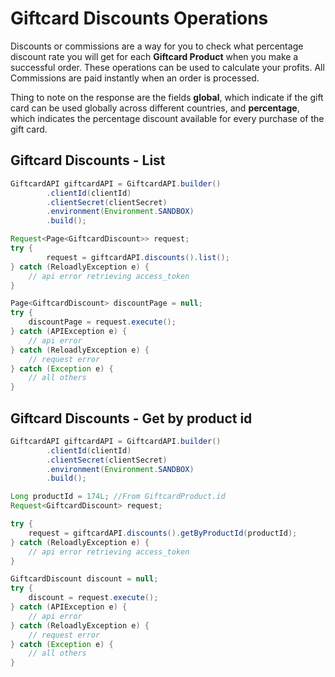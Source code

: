 # Giftcard Discounts Operations

Discounts or commissions are a way for you to check what percentage discount rate you will get for each **Giftcard
Product** when you make a successful order. These operations can be used to calculate your profits. All Commissions are
paid instantly when an order is processed.

Thing to note on the response are the fields **global**, which indicate if the gift card can be used globally across
different countries, and **percentage**, which indicates the percentage discount available for every purchase of the
gift card.

## Giftcard Discounts - List

```java
GiftcardAPI giftcardAPI = GiftcardAPI.builder()
        .clientId(clientId)
        .clientSecret(clientSecret)
        .environment(Environment.SANDBOX)
        .build();

Request<Page<GiftcardDiscount>> request;
try {
        request = giftcardAPI.discounts().list();
} catch (ReloadlyException e) {
    // api error retrieving access_token
}

Page<GiftcardDiscount> discountPage = null;
try {
    discountPage = request.execute();
} catch (APIException e) {
    // api error
} catch (ReloadlyException e) {
    // request error
} catch (Exception e) {
    // all others
}  
```

## Giftcard Discounts - Get by product id

```java
GiftcardAPI giftcardAPI = GiftcardAPI.builder()
        .clientId(clientId)
        .clientSecret(clientSecret)
        .environment(Environment.SANDBOX)
        .build();

Long productId = 174L; //From GiftcardProduct.id
Request<GiftcardDiscount> request;

try {
    request = giftcardAPI.discounts().getByProductId(productId);
} catch (ReloadlyException e) {
    // api error retrieving access_token
}

GiftcardDiscount discount = null;
try {
    discount = request.execute();
} catch (APIException e) {
    // api error
} catch (ReloadlyException e) {
    // request error
} catch (Exception e) {
    // all others
}  
```
